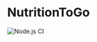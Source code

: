 # NutritionToGo

![Node.js CI](https://github.com/Diiiya/NutritionToGo/workflows/Node.js%20CI/badge.svg)
